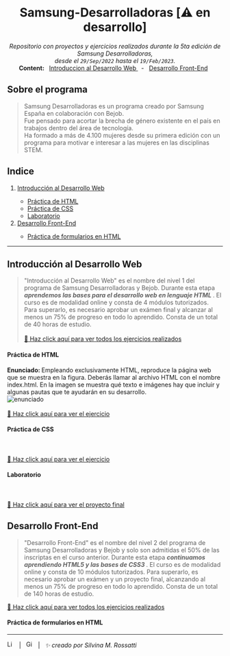 
<h1 align="center"> Samsung-Desarrolladoras [⚠️ en desarrollo] </h1>
<p align="center">
 <i> Repositorio con proyectos y ejercicios realizados durante la 5ta edición de Samsung Desarrolladoras, <br /> desde el <code>29/Sep/2022</code> hasta el <code>19/Feb/2023</code>. </i> <br />
<b> Content: </b> 
&nbsp <a href="https://github.com/RossattiSM/Samsung-Desarrolladoras/tree/main/Introduccion%20al%20Desarrollo%20Web" target="_blank"> Introduccion al Desarrollo Web </a> &nbsp - 
&nbsp <a href=""> Desarrollo Front-End</a> &nbsp 
 
</p>

## Sobre el programa

>Samsung Desarrolladoras es un programa creado por Samsung España en colaboración con Bejob.  
>Fue pensado para acortar la brecha de género existente en el país en trabajos dentro del área de tecnología.  
>Ha formado a más de 4.100 mujeres desde su primera edición con un programa para motivar e interesar a las mujeres en las disciplinas STEM.

## Indice

<p align="center">
  <ol>
    <li> <a href="https://github.com/RossattiSM/Samsung-Desarrolladoras#introducci%C3%B3n-al-desarrollo-web"> Introducción al Desarrollo Web </a> </li>
    <ul>
      <li> <a href="https://github.com/RossattiSM/Samsung-Desarrolladoras#pr%C3%A1ctica-de-html"> Práctica de HTML </a> </li>
      <li> <a href="https://github.com/RossattiSM/Samsung-Desarrolladoras#pr%C3%A1ctica-de-css"> Práctica de CSS </a></li>
      <li> <a href="https://github.com/RossattiSM/Samsung-Desarrolladoras#laboratorio"> Laboratorio </a></li>
    </ul>
    <li> <a href="https://github.com/RossattiSM/Samsung-Desarrolladoras#desarrollo-front-end"> Desarrollo Front-End </a> </li>
    <ul>
      <li> <a href="https://github.com/RossattiSM/Samsung-Desarrolladoras#pr%C3%A1ctica-de-formularios-en-html"> Práctica de formularios en HTML </a> </li>
    </ul>
 </ol>
</p>

<hr>

## Introducción al Desarrollo Web

>"Introducción al Desarrollo Web" es el nombre del nivel 1 del programa de Samsung Desarrolladoras y Bejob. Durante esta etapa <b><i> aprendemos las bases para el desarrollo web en lenguaje HTML </i></b>. El curso es de modalidad online y consta de 4 módulos tutorizados. Para superarlo, es necesario aprobar un exámen final y alcanzar al menos un 75% de progreso en todo lo aprendido. Consta de un total de 40 horas de estudio.
<br /><br />
<a href="https://github.com/RossattiSM/Samsung-Desarrolladoras/tree/main/Introduccion%20al%20Desarrollo%20Web"> 🚀 Haz click aquí para ver todos los ejercicios realizados </a>

#### Práctica de HTML

<b> Enunciado: </b> Empleando exclusivamente HTML, reproduce la página web que se muestra en la figura. Deberás llamar al archivo HTML con el nombre index.html. En la
imagen se muestra qué texto e imágenes hay que incluir y algunas pautas que te ayudarán en su desarrollo. <br />
<img src="" alt="enunciado" />
<br /><br />
<a href=""> 🚀 Haz click aquí para ver el ejercicio </a>

#### Práctica de CSS

<br /><br />
<a href=""> 🚀 Haz click aquí para ver el ejercicio </a>

#### Laboratorio

<br /><br />
<a href=""> 🚀 Haz click aquí para ver el proyecto final </a>

## Desarrollo Front-End
>"Desarrollo Front-End" es el nombre del nivel 2 del programa de Samsung Desarrolladoras y Bejob y solo son admitidas el 50% de las inscriptas en el curso anterior. Durante esta etapa <b><i> continuamos aprendiendo HTML5 y las bases de CSS3 </i></b>. El curso es de modalidad online y consta de 10 módulos tutorizados. Para superarlo, es necesario aprobar un exámen y un proyecto final, alcanzando al menos un 75% de progreso en todo lo aprendido. Consta de un total de 140 horas de estudio.

<a href=""> 🚀 Haz click aquí para ver todos los ejercicios realizados </a>

#### Práctica de formularios en HTML

<hr>
<a href="https://www.linkedin.com/in/rossattism/"><img src="https://skillicons.dev/icons?i=linkedin" alt="Linkedin Logo" style="width: 16px; height: 16px" /></a> &nbsp | &nbsp
<a href="https://github.com/RossattiSM"><img src="https://skillicons.dev/icons?i=github" alt="GitHub logo" style="width: 16px; height: 16px" /></a>  &nbsp | &nbsp <i> ✨ creado por Silvina M. Rossatti </i> &nbsp
